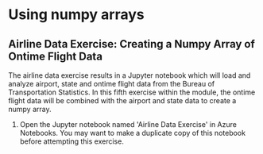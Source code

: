 # Using numpy arrays


## Airline Data Exercise: Creating a Numpy Array of Ontime Flight Data

The airline data exercise results in a Jupyter notebook which will load and analyze airport, state and ontime flight data from the Bureau of Transportation Statistics. In this fifth exercise within the module, the ontime flight data will be combined with the airport and state data to create a numpy array.

1. Open the Jupyter notebook named 'Airline Data Exercise' in Azure Notebooks. You may want to make a duplicate copy of this notebook before attempting this exercise.
